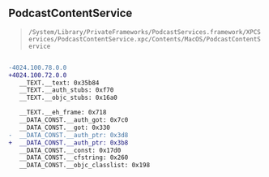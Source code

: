 ## PodcastContentService

> `/System/Library/PrivateFrameworks/PodcastServices.framework/XPCServices/PodcastContentService.xpc/Contents/MacOS/PodcastContentService`

```diff

-4024.100.78.0.0
+4024.100.72.0.0
   __TEXT.__text: 0x35b84
   __TEXT.__auth_stubs: 0xf70
   __TEXT.__objc_stubs: 0x16a0

   __TEXT.__eh_frame: 0x718
   __DATA_CONST.__auth_got: 0x7c0
   __DATA_CONST.__got: 0x330
-  __DATA_CONST.__auth_ptr: 0x3d8
+  __DATA_CONST.__auth_ptr: 0x3b8
   __DATA_CONST.__const: 0x17d0
   __DATA_CONST.__cfstring: 0x260
   __DATA_CONST.__objc_classlist: 0x198

```
